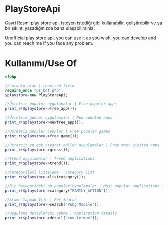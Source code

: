 PlayStoreApi
====================
Gayri Resmi play store api, isteyen istediği gibi kullanabilir, geliştirebilir ve ya bir sıkıntı yaşadığınızda bana ulaşabilirsiniz.

Unofficial play store api, you can use it as you wish, you can develop and you can reach me if you face any problem.

Kullanımı/Use Of
====================
```php
<?php 

//zorunlu alan | required field
require_once "ps_bot.php";
$playstore=new PlayStoreApi;

//Ücretsiz populer uygulamalar | Free populer apps
print_r($playstore->free_app());

//Ücretsiz güncel uygulamalar | New updated apps
print_r($playstore->newfree_app());

//Ücretsiz populer oyunlar | Free populer games
print_r($playstore->free_game());

//Ücretsiz en çok ziyaret edilen uygulamalar | Free most visited apps
print_r($playstore->gross());

//Trend uygulamalar | Trend applications
print_r($playstore->trend());

//Kategorileri listeleme | Category List
print_r($playstore->listcategory());

//Bir kategorideki en populer uygulamalar | Most popular applications in category
print_r($playstore->category("FAMILY_ACTION"));

//Arama Yapmak İçin | For Search
print_r($playstore->search("Pubg Mobile"));

//Uygulama detaylarını çekme | Application details
print_r($playstore->detail("com.termux"));

